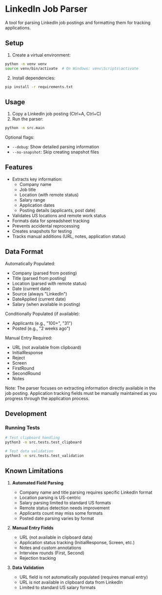 # LinkedIn Job Parser

A tool for parsing LinkedIn job postings and formatting them for tracking applications.

## Setup

1. Create a virtual environment:
```bash
python -m venv venv
source venv/bin/activate  # On Windows: venv\Scripts\activate
```

2. Install dependencies:
```bash
pip install -r requirements.txt
```

## Usage

1. Copy a LinkedIn job posting (Ctrl+A, Ctrl+C)
2. Run the parser:
```bash
python -m src.main
```

Optional flags:
- `--debug`: Show detailed parsing information
- `--no-snapshot`: Skip creating snapshot files

## Features

- Extracts key information:
  - Company name
  - Job title
  - Location (with remote status)
  - Salary range
  - Application dates
  - Posting details (applicants, post date)
- Validates US locations and remote work status
- Formats data for spreadsheet tracking
- Prevents accidental reprocessing
- Creates snapshots for testing
- Tracks manual additions (URL, notes, application status)

## Data Format

Automatically Populated:
- Company (parsed from posting)
- Title (parsed from posting)
- Location (parsed with remote status)
- Date (current date)
- Source (always "LinkedIn")
- DateApplied (current date)
- Salary (when available in posting)

Conditionally Populated (if available):
- Applicants (e.g., "100+", "31")
- Posted (e.g., "2 weeks ago")

Manual Entry Required:
- URL (not available from clipboard)
- InitialResponse
- Reject
- Screen
- FirstRound
- SecondRound
- Notes

Note: The parser focuses on extracting information directly available in the job posting. 
Application tracking fields must be manually maintained as you progress through the 
application process.

## Development

### Running Tests
```bash
# Test clipboard handling
python3 -m src.tests.test_clipboard

# Test data validation
python3 -m src.tests.test_validation
```

## Known Limitations

1. **Automated Field Parsing**
   - Company name and title parsing requires specific LinkedIn format
   - Location parsing is US-centric
   - Salary parsing limited to standard US formats
   - Remote status detection needs improvement
   - Applicants count may miss some formats
   - Posted date parsing varies by format

2. **Manual Entry Fields**
   - URL (not available in clipboard data)
   - Application status tracking (InitialResponse, Screen, etc.)
   - Notes and custom annotations
   - Interview rounds (First, Second)
   - Rejection tracking

3. **Data Validation**
   - URL field is not automatically populated (requires manual entry)
   - URL is not available in clipboard data from LinkedIn
   - Limited to standard US salary formats

